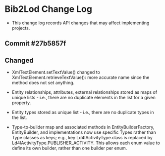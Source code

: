 # Bib2Lod Change Log

* This change log records API changes that may affect implementing projects.

## Commit #27b5857f

## Changed

* XmlTextElement.setTextValue() changed to XmlTextElement.retrieveTextValue():
more accurate name since the method does not set anything.

* Entity relationships, attributes, external relationships stored as maps of
unique lists - i.e., there are no duplicate elements in the list for a 
given property.

* Entity types stored as unique list - i.e., there are no duplicate types in
the list.

* Type-to-builder map and associated methods in EntityBuilderFactory, 
EntityBuilder, and implementations now use specific Types rather than
Type classes as keys; e.g., key Ld4lActivityType.class is replaced by
Ld4lActivityType.PUBLISHER_ACTIVITY. This allows each enum value to define
its own builder, rather than one builder per enum.